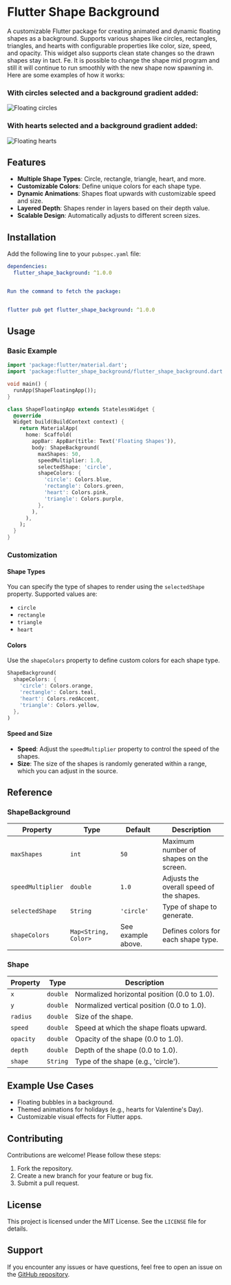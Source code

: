 # Flutter Shape Background

A customizable Flutter package for creating animated and dynamic floating shapes as a background. Supports various shapes like circles, rectangles, triangles, and hearts with configurable properties like color, size, speed, and opacity.
This widget also supports clean state changes so the drawn shapes stay in tact. Fe. It is possible to change the shape mid program and still it will continue to run smoothly with the new shape now spawning in.
Here are some examples of how it works:

### With circles selected and a background gradient added:

![Floating circles](https://github.com/user-attachments/assets/fcee9416-7ca5-415a-9b24-ddcbf21486a0)


### With hearts selected and a background gradient added:

![Floating hearts](https://github.com/user-attachments/assets/d8e30d0b-c5b5-4b39-9674-766e33ff0cd0)




## Features

- **Multiple Shape Types**: Circle, rectangle, triangle, heart, and more.
- **Customizable Colors**: Define unique colors for each shape type.
- **Dynamic Animations**: Shapes float upwards with customizable speed and size.
- **Layered Depth**: Shapes render in layers based on their depth value.
- **Scalable Design**: Automatically adjusts to different screen sizes.

## Installation

Add the following line to your `pubspec.yaml` file:

```yaml
dependencies:
  flutter_shape_background: ^1.0.0


Run the command to fetch the package:


flutter pub get flutter_shape_background: ^1.0.0
```

## Usage

### Basic Example

```dart
import 'package:flutter/material.dart';
import 'package:flutter_shape_background/flutter_shape_background.dart';

void main() {
  runApp(ShapeFloatingApp());
}

class ShapeFloatingApp extends StatelessWidget {
  @override
  Widget build(BuildContext context) {
    return MaterialApp(
      home: Scaffold(
        appBar: AppBar(title: Text('Floating Shapes')),
        body: ShapeBackground(
          maxShapes: 50,
          speedMultiplier: 1.0,
          selectedShape: 'circle',
          shapeColors: {
            'circle': Colors.blue,
            'rectangle': Colors.green,
            'heart': Colors.pink,
            'triangle': Colors.purple,
          },
        ),
      ),
    );
  }
}
```

### Customization

#### Shape Types

You can specify the type of shapes to render using the `selectedShape` property. Supported values are:
- `circle`
- `rectangle`
- `triangle`
- `heart`

#### Colors

Use the `shapeColors` property to define custom colors for each shape type.

```dart
ShapeBackground(
  shapeColors: {
    'circle': Colors.orange,
    'rectangle': Colors.teal,
    'heart': Colors.redAccent,
    'triangle': Colors.yellow,
  },
)
```

#### Speed and Size

- **Speed**: Adjust the `speedMultiplier` property to control the speed of the shapes.
- **Size**: The size of the shapes is randomly generated within a range, which you can adjust in the source.

## Reference

### ShapeBackground

| Property         | Type                       | Default             | Description                                     |
|------------------|----------------------------|---------------------|-------------------------------------------------|
| `maxShapes`      | `int`                     | `50`                | Maximum number of shapes on the screen.        |
| `speedMultiplier`| `double`                  | `1.0`               | Adjusts the overall speed of the shapes.       |
| `selectedShape`  | `String`                  | `'circle'`          | Type of shape to generate.                     |
| `shapeColors`    | `Map<String, Color>`      | See example above.  | Defines colors for each shape type.            |

### Shape

| Property  | Type    | Description                                   |
|-----------|---------|-----------------------------------------------|
| `x`       | `double`| Normalized horizontal position (0.0 to 1.0). |
| `y`       | `double`| Normalized vertical position (0.0 to 1.0).   |
| `radius`  | `double`| Size of the shape.                           |
| `speed`   | `double`| Speed at which the shape floats upward.      |
| `opacity` | `double`| Opacity of the shape (0.0 to 1.0).           |
| `depth`   | `double`| Depth of the shape (0.0 to 1.0).             |
| `shape`   | `String`| Type of the shape (e.g., 'circle').          |

## Example Use Cases

- Floating bubbles in a background.
- Themed animations for holidays (e.g., hearts for Valentine's Day).
- Customizable visual effects for Flutter apps.

## Contributing

Contributions are welcome! Please follow these steps:

1. Fork the repository.
2. Create a new branch for your feature or bug fix.
3. Submit a pull request.

## License

This project is licensed under the MIT License. See the `LICENSE` file for details.

## Support

If you encounter any issues or have questions, feel free to open an issue on the [GitHub repository](https://github.com/NoirsCodingCorner/floating_animation/).
